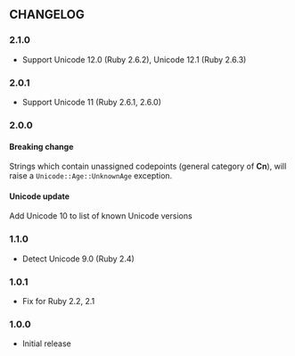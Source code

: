 ## CHANGELOG

### 2.1.0

* Support Unicode 12.0 (Ruby 2.6.2), Unicode 12.1 (Ruby 2.6.3)

### 2.0.1

* Support Unicode 11 (Ruby 2.6.1, 2.6.0)

### 2.0.0

#### Breaking change

Strings which contain unassigned codepoints (general category of **Cn**), will raise a `Unicode::Age::UnknownAge` exception.

#### Unicode update

Add Unicode 10 to list of known Unicode versions

### 1.1.0

* Detect Unicode 9.0 (Ruby 2.4)

### 1.0.1

* Fix for Ruby 2.2, 2.1

### 1.0.0

* Initial release


